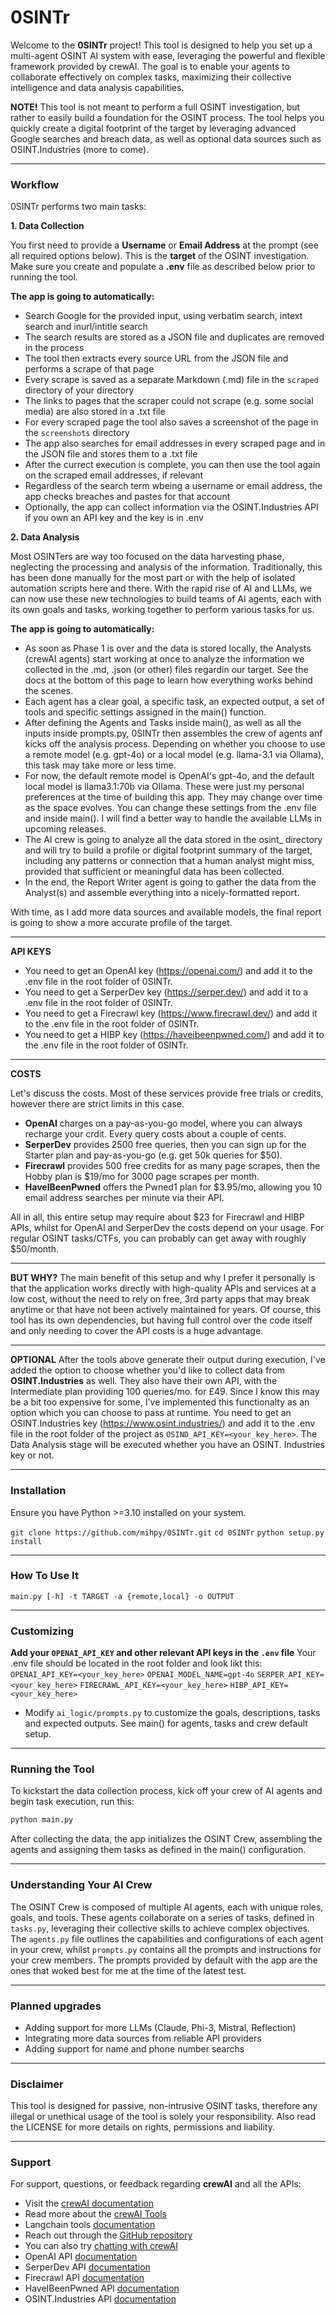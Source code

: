 # 0SINTr

Welcome to the **0SINTr** project! This tool is designed to help you set up a multi-agent OSINT AI system with ease, leveraging the powerful and flexible framework provided by crewAI. The goal is to enable your agents to collaborate effectively on complex tasks, maximizing their collective intelligence and data analysis capabilities.

**NOTE!** This tool is not meant to perform a full OSINT investigation, but rather to easily build a foundation for the OSINT process. The tool helps you quickly create a digital footprint of the target by leveraging advanced Google searches and breach data, as well as optional data sources such as OSINT.Industries (more to come).

------------


### Workflow

0SINTr performs two main tasks:

**1. Data Collection**

You first need to provide a **Username** or **Email Address** at the prompt (see all required options below). This is the **target** of the OSINT investigation. Make sure you create and populate a **.env** file as described below prior to running the tool.

**The app is going to automatically:**
* Search Google for the provided input, using verbatim search, intext search and inurl/intitle search
* The search results are stored as a JSON file and duplicates are removed in the process
* The tool then extracts every source URL from the JSON file and performs a scrape of that page
* Every scrape is saved as a separate Markdown (.md) file in the `scraped` directory of your directory
* The links to pages that the scraper could not scrape (e.g. some social media) are also stored in a .txt file
* For every scraped page the tool also saves a screenshot of the page in the `screenshots` directory
* The app also searches for email addresses in every scraped page and in the JSON file and stores them to a .txt file
* After the currect execution is complete, you can then use the tool again on the scraped email addresses, if relevant
* Regardless of the search term wbeing a username or email address, the app checks breaches and pastes for that account
* Optionally, the app can collect information via the OSINT.Industries API if you own an API key and the key is in .env

**2. Data Analysis**

Most OSINTers are way too focused on the data harvesting phase, neglecting the processing and analysis of the information. Traditionally, this has been done manually for the most part or with the help of isolated automation scripts here and there. With the rapid rise of AI and LLMs, we can now use these new technologies to build teams of AI agents, each with its own goals and tasks, working together to perform various tasks for us.

**The app is going to automatically:**
* As soon as Phase 1 is over and the data is stored locally, the Analysts (crewAI agents) start working at once to analyze the information we collected in the .md, .json (or other) files regardin our target. See the docs at the bottom of this page to learn how everything works behind the scenes.
* Each agent has a clear goal, a specific task, an expected output, a set of tools and specific settings assigned in the main() function.
* After defining the Agents and Tasks inside main(), as well as all the inputs inside prompts.py, 0SINTr then assembles the crew of agents anf kicks off the analysis process. Depending on whether you choose to use a remote model (e.g. gpt-4o) or a local model (e.g. llama-3.1 via Ollama), this task may take more or less time.
* For now, the default remote model is OpenAI's gpt-4o, and the default local model is llama3.1:70b via Ollama. These were just my personal preferences at the time of building this app. They may change over time as the space evolves. You can change these settings from the .env file and inside main(). I will find a better way to handle the available LLMs in upcoming releases.
* The AI crew is going to analyze all the data stored in the osint_ directory and will try to build a profile or digital footprint summary of the target, including any patterns or connection that a human analyst might miss, provided that sufficient or meaningful data has been collected.
* In the end, the Report Writer agent is going to gather the data from the Analyst(s) and assemble everything into a nicely-formatted report.

With time, as I add more data sources and available models, the final report is going to show a more accurate profile of the target.

------------


**API KEYS**
- You need to get an OpenAI key (https://openai.com/) and add it to the .env file in the root folder of 0SINTr.
- You need to get a SerperDev key (https://serper.dev/) and add it to a .env file in the root folder of 0SINTr.
- You need to get a Firecrawl key (https://www.firecrawl.dev/) and add it to the .env file in the root folder of 0SINTr.
- You need to get a HIBP key (https://haveibeenpwned.com/) and add it to the .env file in the root folder of 0SINTr.

------------


**COSTS**

Let's discuss the costs. Most of these services provide free trials or credits, however there are strict limits in this case.

- **OpenAI** charges on a pay-as-you-go model, where you can always recharge your crdit. Every query costs about a couple of cents.
- **SerperDev** provides 2500 free queries, then you can sign up for the Starter plan and pay-as-you-go (e.g. get 50k queries for $50).
- **Firecrawl** provides 500 free credits for as many page scrapes, then the Hobby plan is $19/mo for 3000 page scrapes per month.
- **HaveIBeenPwned** offers the Pwned1 plan for $3.95/mo, allowing you 10 email address searches per minute via their API.

All in all, this entire setup may require about $23 for Firecrawl and HIBP APIs, whilst for OpenAI and SerperDev the costs depend on your usage. For regular OSINT tasks/CTFs, you can probably can get away with roughly $50/month.

------------


**BUT WHY?**
The main benefit of this setup and why I prefer it personally is that the application works directly with high-quality APIs and services at a low cost, without the need to rely on free, 3rd party apps that may break anytime or that have not been actively maintained for years. Of course, this tool has its own dependencies, but having full control over the code itself and only needing to cover the API costs is a huge advantage.

------------


**OPTIONAL**
After the tools above generate their output during execution, I've added the option to choose whether you'd like to collect data from **OSINT.Industries** as well. They also have their own API, with the Intermediate plan providing 100 queries/mo. for £49. Since I know this may be a bit too expensive for some, I've implemented this functionalty as an option which you can choose to pass at runtime. You need to get an OSINT.Industries key (https://www.osint.industries/) and add it to the .env file in the root folder of the project as `OSIND_API_KEY=<your_key_here>`. The Data Analysis stage will be executed whether you have an OSINT. Industries key or not.

------------



### Installation

Ensure you have Python >=3.10 installed on your system. 

`git clone https://github.com/mihpy/0SINTr.git`
`cd 0SINTr`
`python setup.py install`

------------


### How To Use It

`main.py [-h] -t TARGET -a {remote,local} -o OUTPUT`

------------


### Customizing

**Add your `OPENAI_API_KEY` and other relevant API keys in the `.env` file**
Your .env file should be located in the root folder and look likt this:
`OPENAI_API_KEY=<your_key_here>`
`OPENAI_MODEL_NAME=gpt-4o`
`SERPER_API_KEY=<your_key_here>`
`FIRECRAWL_API_KEY=<your_key_here>`
`HIBP_API_KEY=<your_key_here>`

- Modify `ai_logic/prompts.py` to customize the goals, descriptions, tasks and expected outputs. See main() for agents, tasks and crew default setup.

------------


### Running the Tool

To kickstart the data collection process, kick off your crew of AI agents and begin task execution, run this:

```bash
python main.py
```

After collecting the data, the app initializes the OSINT Crew, assembling the agents and assigning them tasks as defined in the main() configuration.

------------


### Understanding Your AI Crew

The OSINT Crew is composed of multiple AI agents, each with unique roles, goals, and tools. These agents collaborate on a series of tasks, defined in `tasks.py`, leveraging their collective skills to achieve complex objectives. The `agents.py` file outlines the capabilities and configurations of each agent in your crew, whilst `prompts.py` contains all the prompts and instructions for your crew members. The prompts provided by default with the app are the ones that woked best for me at the time of the latest test.

------------


### Planned upgrades
- Adding support for more LLMs (Claude, Phi-3, Mistral, Reflection)
- Integrating more data sources from reliable API providers
- Adding support for name and phone number searchs

------------


### Disclaimer

This tool is designed for passive, non-intrusive OSINT tasks, therefore any illegal or unethical usage of the tool is solely your responsibility. Also read the LICENSE for more details on rights, permissions and liability.

------------


### Support

For support, questions, or feedback regarding **crewAI** and all the APIs:
- Visit the [crewAI documentation](https://docs.crewai.com)
- Read more about the [crewAI Tools](https://docs.crewai.com/core-concepts/Tools/)
- Langchain tools [documentation](https://docs.crewai.com/core-concepts/Using-LangChain-Tools/)
- Reach out through the [GitHub repository](https://github.com/joaomdmoura/crewai)
- You can also try [chatting with crewAI](https://chatg.pt/DWjSBZn)
- OpenAI API [documentation](https://platform.openai.com/docs/overview)
- SerperDev API [documentation](https://serper.dev/)
- Firecrawl API [documentation](https://docs.firecrawl.dev/introduction)
- HaveIBeenPwned API [documentation](https://haveibeenpwned.com/API/v3)
- OSINT.Industries API [documentation](https://docs.osint.industries/reference/search)

